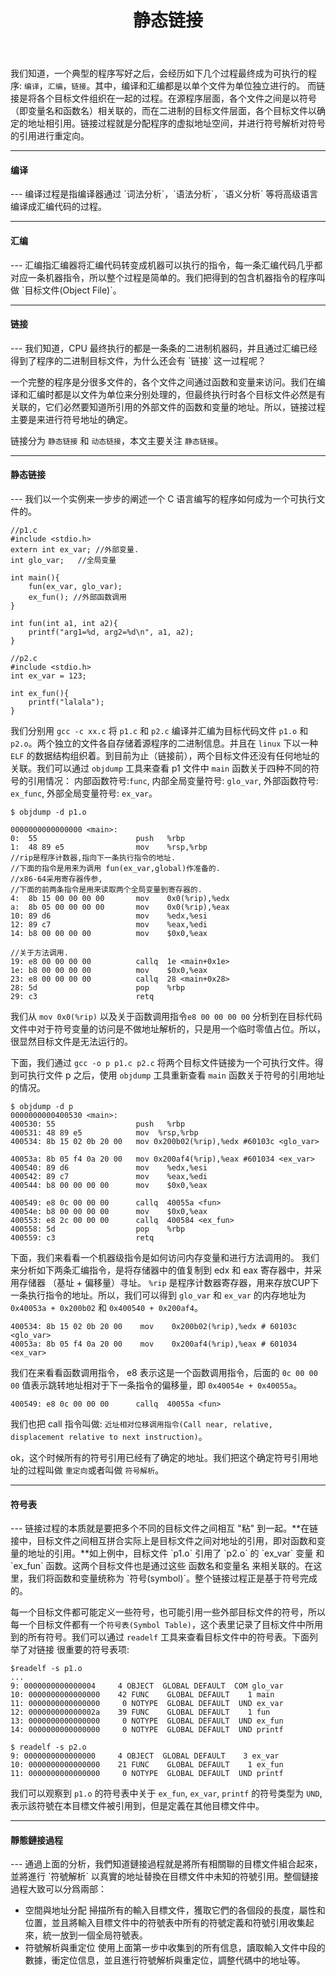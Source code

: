 ﻿---
title: "静态链接"
data: "2016-09-23"
tags: ["linux"]
---

我们知道，一个典型的程序写好之后，会经历如下几个过程最终成为可执行的程序: `编译`，`汇编`，`链接`。其中，编译和汇编都是以单个文件为单位独立进行的。 而链接是将各个目标文件组织在一起的过程。在源程序层面，各个文件之间是以符号（即变量名和函数名）相关联的，而在二进制的目标文件层面，各个目标文件以确定的地址相引用。链接过程就是分配程序的虚拟地址空间，并进行符号解析对符号的引用进行重定向。

---
<H4>编译</H4>
---
编译过程是指编译器通过 `词法分析`，`语法分析`，`语义分析`
等将高级语言编译成汇编代码的过程。

---
<H4>汇编</H4>
---
汇编指汇编器将汇编代码转变成机器可以执行的指令，每一条汇编代码几乎都对应一条机器指令，所以整个过程是简单的。我们把得到的包含机器指令的程序叫做 `目标文件(Object File)`。


---
<H4>链接</H4>
---
我们知道，CPU 最终执行的都是一条条的二进制机器码，并且通过汇编已经得到了程序的二进制目标文件，为什么还会有 `链接` 这一过程呢？ 

一个完整的程序是分很多文件的，各个文件之间通过函数和变量来访问。我们在编译和汇编时都是以文件为单位来分别处理的，但最终执行时各个目标文件必然是有关联的，它们必然要知道所引用的外部文件的函数和变量的地址。所以，链接过程主要是来进行符号地址的确定。

链接分为 `静态链接` 和 `动态链接`，本文主要关注 `静态链接`。

---
<H4>静态链接</H4>
---
我们以一个实例来一步步的阐述一个 C 语言编写的程序如何成为一个可执行文件的。

    //p1.c
    #include <stdio.h>
    extern int ex_var; //外部变量.
    int glo_var;   //全局变量
    
    int main(){
        fun(ex_var, glo_var); 
        ex_fun(); //外部函数调用
    }
    
    int fun(int a1, int a2){
        printf("arg1=%d, arg2=%d\n", a1, a2);
    }
    
    //p2.c
    #include <stdio.h>
    int ex_var = 123; 
    
    int ex_fun(){
        printf("lalala");
    }
    
我们分别用 `gcc -c xx.c` 将 `p1.c` 和 `p2.c` 编译并汇编为目标代码文件 `p1.o` 和 `p2.o`。两个独立的文件各自存储着源程序的二进制信息。并且在 `linux` 下以一种 `ELF` 的数据结构组织着。到目前为止（链接前），两个目标文件还没有任何地址的关联。我们可以通过 `objdump` 工具来查看 p1 文件中 `main` 函数关于四种不同的符号的引用情况： 内部函数符号:`func`, 内部全局变量符号: `glo_var`, 外部函数符号: `ex_func`, 外部全局变量符号: `ex_var`。

    $ objdump -d p1.o
    
    0000000000000000 <main>:
    0:	55                   	push   %rbp
    1:	48 89 e5             	mov    %rsp,%rbp
    //rip是程序计数器,指向下一条执行指令的地址. 
    //下面的指令是用来为调用 fun(ex_var,global)作准备的.
    //x86-64采用寄存器传参,
    //下面的前两条指令是用来读取两个全局变量到寄存器的. 
    4:	8b 15 00 00 00 00    	mov    0x0(%rip),%edx  
    a:	8b 05 00 00 00 00    	mov    0x0(%rip),%eax      
    10:	89 d6                	mov    %edx,%esi
    12:	89 c7                	mov    %eax,%edi
    14:	b8 00 00 00 00       	mov    $0x0,%eax
   
    //关于方法调用.
    19:	e8 00 00 00 00       	callq  1e <main+0x1e>
    1e:	b8 00 00 00 00       	mov    $0x0,%eax
    23:	e8 00 00 00 00       	callq  28 <main+0x28>
    28:	5d                   	pop    %rbp
    29:	c3                   	retq 

我们从 `mov 0x0(%rip)` 以及关于函数调用指令`e8 00 00 00 00` 分析到在目标代码文件中对于符号变量的访问是不做地址解析的，只是用一个临时零值占位。所以，很显然目标文件是无法运行的。

下面，我们通过 `gcc -o p p1.c p2.c` 将两个目标文件链接为一个可执行文件。得到可执行文件 p 之后，使用 `objdump` 工具重新查看 `main` 函数关于符号的引用地址的情况。

    $ objdump -d p
    0000000000400530 <main>:
    400530:	55                  push   %rbp
    400531:	48 89 e5            mov  %rsp,%rbp
    400534:	8b 15 02 0b 20 00   mov 0x200b02(%rip),%edx #60103c <glo_var>
    
    40053a:	8b 05 f4 0a 20 00   mov 0x200af4(%rip),%eax #601034 <ex_var>
    400540:	89 d6               mov    %edx,%esi
    400542:	89 c7               mov    %eax,%edi
    400544:	b8 00 00 00 00      mov    $0x0,%eax
    
    400549:	e8 0c 00 00 00      callq  40055a <fun>
    40054e:	b8 00 00 00 00      mov    $0x0,%eax
    400553:	e8 2c 00 00 00      callq  400584 <ex_fun>
    400558:	5d                  pop    %rbp
    400559:	c3                  retq   


下面，我们来看看一个机器级指令是如何访问内存变量和进行方法调用的。
我们来分析如下两条汇编指令，是将存储器中的值复制到 edx 和 eax 寄存器中，并采用存储器 （基址 + 偏移量）寻址。 `%rip` 是程序计数器寄存器，用来存放CUP下一条执行指令的地址。所以，我们可以得到 `glo_var` 和 `ex_var` 的内存地址为 `0x40053a + 0x200b02` 和 `0x400540 + 0x200af4`。

    400534:	8b 15 02 0b 20 00    mov    0x200b02(%rip),%edx # 60103c <glo_var>
    40053a:	8b 05 f4 0a 20 00    mov    0x200af4(%rip),%eax # 601034 <ex_var>

我们在来看看函数调用指令， e8 表示这是一个函数调用指令，后面的 `0c 00 00 00` 值表示跳转地址相对于下一条指令的偏移量，即 `0x40054e + 0x40055a`。

    400549:	e8 0c 00 00 00      callq  40055a <fun>

我们也把 call 指令叫做: `近址相对位移调用指令(Call near, relative, displacement relative to next instruction)`。

ok，这个时候所有的符号引用已经有了确定的地址。我们把这个确定符号引用地址的过程叫做 `重定向`或者叫做 `符号解析`。

---
<H4>符号表</H4>
---
链接过程的本质就是要把多个不同的目标文件之间相互 "粘" 到一起。**在链接中，目标文件之间相互拼合实际上是目标文件之间对地址的引用，即对函数和变量的地址的引用。**如上例中，目标文件 `p1.o` 引用了 `p2.o` 的 `ex_var` 变量 和 `ex_fun` 函数。这两个目标文件也是通过这些 函数名和变量名 来相关联的。在这里，我们将函数和变量统称为 `符号(symbol)`。整个链接过程正是基于符号完成的。

每一个目标文件都可能定义一些符号，也可能引用一些外部目标文件的符号，所以每一个目标文件都有一个`符号表(Symbol Table)`，这个表里记录了目标文件中所用到的所有符号。我们可以通过 `readelf` 工具来查看目标文件中的符号表。下面列举了对链接 
很重要的符号表项:

    $readelf -s p1.o
    ...
    9: 0000000000000004     4 OBJECT  GLOBAL DEFAULT  COM glo_var
    10: 0000000000000000    42 FUNC    GLOBAL DEFAULT    1 main
    11: 0000000000000000     0 NOTYPE  GLOBAL DEFAULT  UND ex_var
    12: 000000000000002a    39 FUNC    GLOBAL DEFAULT    1 fun
    13: 0000000000000000     0 NOTYPE  GLOBAL DEFAULT  UND ex_fun
    14: 0000000000000000     0 NOTYPE  GLOBAL DEFAULT  UND printf

    $ readelf -s p2.o
    9: 0000000000000000     4 OBJECT  GLOBAL DEFAULT    3 ex_var
    10: 0000000000000000    21 FUNC    GLOBAL DEFAULT    1 ex_fun
    11: 0000000000000000     0 NOTYPE  GLOBAL DEFAULT  UND printf
    
我们可以观察到 `p1.o` 的符号表中关于 `ex_fun`, `ex_var`, `printf` 的符号类型为 `UND`,表示該符號在本目標文件被引用到，但是定義在其他目標文件中。


---
<H4>靜態鏈接過程</H4>
---
通過上面的分析，我們知道鏈接過程就是將所有相關聯的目標文件組合起來，並將進行 `符號解析` 以真實的地址替換在目標文件中未知的符號引用。整個鏈接過程大致可以分爲兩部：

 - 空間與地址分配 掃描所有的輸入目標文件，獲取它們的各個段的長度，屬性和位置，並且將輸入目標文件中的符號表中所有的符號定義和符號引用收集起來，統一放到一個全局符號表。
 - 符號解析與重定位 使用上面第一步中收集到的所有信息，讀取輸入文件中段的數據，衝定位信息，並且進行符號解析與重定位，調整代碼中的地址等。
 
